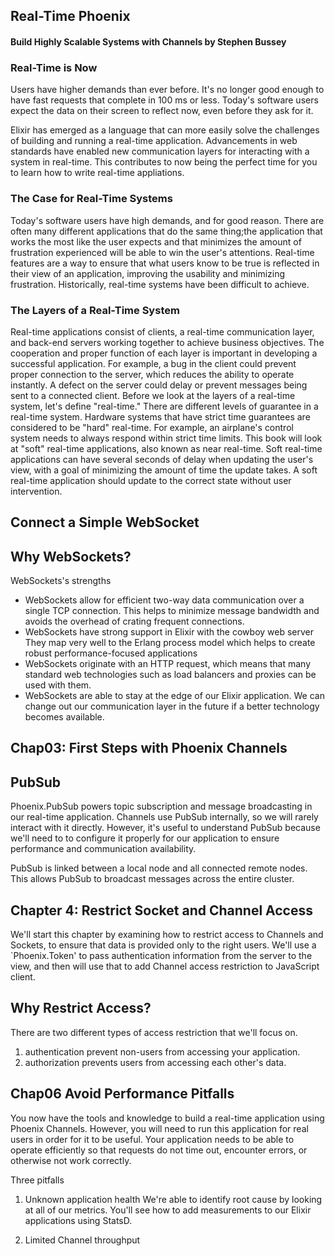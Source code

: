 ## Real-Time Phoenix
#### Build Highly Scalable Systems with Channels by Stephen Bussey

### Real-Time is Now
Users have higher demands than ever before. It's no longer good enough to have fast requests that complete in 100 ms or less. Today's software users expect the data on their screen to reflect now, even before they ask for it.

Elixir has emerged as a language that can more easily solve the challenges of building and running a real-time application. Advancements in web standards have enabled new communication layers for interacting with a system in real-time. This contributes to now being the perfect time for you to learn how to write real-time appliations.

### The Case for Real-Time Systems
Today's software users have high demands, and for good reason. There are often many different applications that do the same thing;the application that works the most like the user expects and that minimizes the amount of frustration experienced will be able to win the user's attentions. Real-time features are a way to ensure that what users know to be true is reflected in their view of an application, improving the usability and minimizing frustration. Historically, real-time systems have been difficult to achieve.

### The Layers of a Real-Time System
Real-time applications consist of clients, a real-time communication layer, and back-end servers working together to achieve business objectives.
The cooperation and proper function of each layer is important in developing a successful application. For example, a bug in the client could prevent proper connection to the server, which reduces the ability to operate instantly. A defect on the server could delay or prevent messages being sent to a connected client. Before we look at the layers of a real-time system, let's define "real-time."
There are different levels of guarantee in a real-time system. Hardware systems that have strict time guarantees are considered to be "hard" real-time. For example, an airplane's control system needs to always respond within strict time limits.
This book will look at "soft" real-time applications, also known as near real-time. Soft real-time applications can have several seconds of delay when updating the user's view, with a goal of minimizing the amount of time the update takes. A soft real-time application should update to the correct state without user intervention.


Connect a Simple WebSocket
----

Why WebSockets?
----
WebSockets's strengths
* WebSockets allow for efficient two-way data communication over a single TCP connection. This helps to minimize message bandwidth and avoids the overhead of crating frequent connections.
* WebSockets have strong support in Elixir with the cowboy web server They map very well to the Erlang process model which helps to create robust performance-focused applications
* WebSockets originate with an HTTP request, which means that many standard web technologies such as load balancers and proxies can be used with them.
* WebSockets are able to stay at the edge of our Elixir application. We can change out our communication layer in the future if a better technology becomes available.


Chap03: First Steps with Phoenix Channels
----


PubSub
----
Phoenix.PubSub powers topic subscription and message broadcasting in our real-time application. Channels use PubSub internally, so we will rarely interact with it directly. However, it's useful to understand PubSub because we'll need to to configure it properly for our application to ensure performance and communication availability.

PubSub is linked between a local node and all connected remote nodes. This allows PubSub to broadcast messages across the entire cluster.

Chapter 4: Restrict Socket and Channel Access
----

We'll start this chapter by examining how to restrict access to Channels and Sockets, to ensure that data is provided only to the right users. We'll use a `Phoenix.Token' to pass authentication information from the server to the view, and then will use that to add Channel access restriction to JavaScript client.

Why Restrict Access?
-----
There are two different types of access restriction that we'll focus on.
1. authentication prevent non-users from accessing your application.
2. authorization prevents users from accessing each other's data.



Chap06 Avoid Performance Pitfalls
-----
You now have the tools and knowledge to build a real-time application using Phoenix Channels. However, you will need to run this application for real users in order for it to be useful.
Your application needs to be able to operate efficiently so that requests do not time out, encounter errors, or otherwise not work correctly.

Three pitfalls
1. Unknown application health
   We're able to identify root cause by looking at all of our metrics. You'll see how to add measurements to our Elixir applications using StatsD.

2. Limited Channel throughput

   
